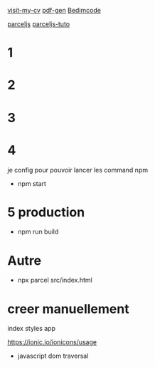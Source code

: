 [visit-my-cv](https://traoremoussa.github.io/my-cv-online/ "ici")
[pdf-gen](https://ekoopmans.github.io/html2pdf.js/)
[Bedimcode](https://www.youtube.com/watch?v=oYjseP_Qhv4&ab_channel=Bedimcode)

[parceljs](https://parceljs.org/getting-started/webapp/)
[parceljs-tuto](https://www.digitalocean.com/community/tutorials/how-to-bundle-a-web-app-with-parcel-js)

# 1

# 2

# 3

# 4

je config pour pouvoir lancer les command npm

- npm start

# 5 production

- npm run build

# Autre

- npx parcel src/index.html

# creer manuellement

index
styles
app

https://ionic.io/ionicons/usage

- javascript dom traversal
